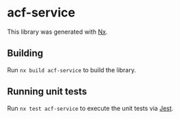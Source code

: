 # acf-service

This library was generated with [Nx](https://nx.dev).

## Building

Run `nx build acf-service` to build the library.

## Running unit tests

Run `nx test acf-service` to execute the unit tests via [Jest](https://jestjs.io).
